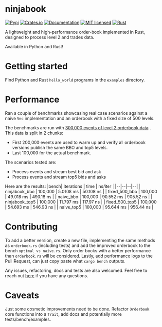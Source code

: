 
# ninjabook

[![Pypi][pypi-badge]][pypi-url]
[![Crates.io][crates-badge]][crates-url]
[![Documentation][doc-badge]][doc-url]
[![MIT licensed][mit-badge]][mit-url]
[![Rust][rust-badge]][rust-url]

[crates-badge]: https://img.shields.io/crates/v/ninjabook.svg
[crates-url]: https://crates.io/crates/ninjabook
[pypi-badge]: https://img.shields.io/pypi/v/ninjabook.svg
[pypi-url]: https://pypi.org/project/ninjabook
[mit-badge]: https://img.shields.io/badge/license-MIT-blue.svg
[mit-url]: https://github.com/ninja-quant/ninjabook/blob/main/LICENSE
[doc-badge]: https://docs.rs/ninjabook/badge.svg
[doc-url]: https://docs.rs/ninjabook
[rust-badge]: https://shields.io/badge/rust-1.77.2%2B-blue.svg
[rust-url]: https://github.com/ninja-quant/ninjabook

A lightweight and high-performance order-book implemented in Rust, designed to process level 2 and trades data. 

Available in Python and Rust!

# Getting started

Find Python and Rust `hello_world` programs in the `examples` directory.

# Performance
Ran a couple of benchmarks showcasing real case scenarios against a naive `Vec` implementation and an orderbook with a fixed size of 500 levels.

The benchmarks are run with [300,000 events of level 2 orderbook data](https://github.com/ninja-quant/ninjabook/blob/main/data/norm_book_data_300k.csv) . This data is split in 2 chunks:
- First 200,000 events are used to warm up and verify all orderbook versions publish the same BBO and top5 levels.
- Last 100,000 for the actual benchmark.

The scenarios tested are:
- Process events and stream best bid and ask
- Process events and stream top5 bids and asks

Here are the results:
|bench| iterations | time | ns/iter |
|--|--|--|--|
| ninjabook_bbo | 100,000 | 5.0108 ms | 50.108 ns | 
| fixed_500_bbo | 100,000 | 49.018 ms | 490.18 ns | 
| naive_bbo | 100,000 | 90.552 ms | 905.52 ns | 
| ninjabook_top5 | 100,000 | 11.797 ms | 117.97 ns | 
| fixed_500_top5 | 100,000 | 54.693 ms | 546.93 ns | 
| naive_top5 | 100,000 | 95.644 ms | 956.44 ns | 

# Contributing
To add a better version, create a new file, implementing the same methods as `orderbook.rs` (including tests) and add the improved orderbook to the bench `optimal_vs_naive.rs`. Only order books with a better performance than `orderbook.rs` will be considered. Lastly, add performance logs to the Pull Request, can just copy paste what `cargo bench` outputs.


Any issues, refactoring, docs and tests are also welcomed. Feel free to reach out [here](https://twitter.com/ninjaquant_) if you have any questions.

# Caveats
Just some cosmetic improvements need to be done. Refactor `Orderbook` core functions into a `Trait`, add docs and potentially more tests/bench/examples.
